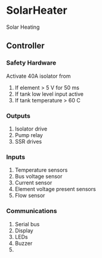 # SolarHeater
Solar Heating

## Controller
### Safety Hardware
Activate 40A isolator from
1. If element > 5 V for 50 ms
2. If tank low level input active
3. If tank temperature > 60 C

### Outputs
1. Isolator drive 
2. Pump relay
3. SSR drives

### Inputs
1. Temperature sensors
2. Bus voltage sensor
3. Current sensor
4. Element voltage present sensors
5. Flow sensor


### Communications
1. Serial bus
2. Display
3. LEDs
4. Buzzer
5. 
